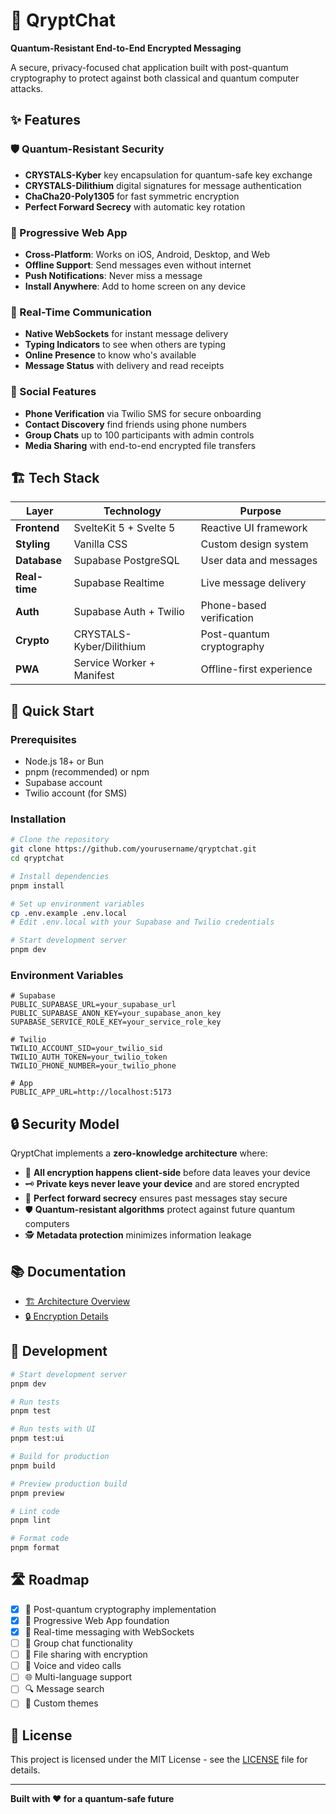 # 🔐 QryptChat

**Quantum-Resistant End-to-End Encrypted Messaging**

A secure, privacy-focused chat application built with post-quantum cryptography to protect against both classical and quantum computer attacks.

## ✨ Features

### 🛡️ Quantum-Resistant Security
- **CRYSTALS-Kyber** key encapsulation for quantum-safe key exchange
- **CRYSTALS-Dilithium** digital signatures for message authentication
- **ChaCha20-Poly1305** for fast symmetric encryption
- **Perfect Forward Secrecy** with automatic key rotation

### 📱 Progressive Web App
- **Cross-Platform**: Works on iOS, Android, Desktop, and Web
- **Offline Support**: Send messages even without internet
- **Push Notifications**: Never miss a message
- **Install Anywhere**: Add to home screen on any device

### 🚀 Real-Time Communication
- **Native WebSockets** for instant message delivery
- **Typing Indicators** to see when others are typing
- **Online Presence** to know who's available
- **Message Status** with delivery and read receipts

### 👥 Social Features
- **Phone Verification** via Twilio SMS for secure onboarding
- **Contact Discovery** find friends using phone numbers
- **Group Chats** up to 100 participants with admin controls
- **Media Sharing** with end-to-end encrypted file transfers

## 🏗️ Tech Stack

| Layer | Technology | Purpose |
|-------|------------|---------|
| **Frontend** | SvelteKit 5 + Svelte 5 | Reactive UI framework |
| **Styling** | Vanilla CSS | Custom design system |
| **Database** | Supabase PostgreSQL | User data and messages |
| **Real-time** | Supabase Realtime | Live message delivery |
| **Auth** | Supabase Auth + Twilio | Phone-based verification |
| **Crypto** | CRYSTALS-Kyber/Dilithium | Post-quantum cryptography |
| **PWA** | Service Worker + Manifest | Offline-first experience |

## 🚀 Quick Start

### Prerequisites
- Node.js 18+ or Bun
- pnpm (recommended) or npm
- Supabase account
- Twilio account (for SMS)

### Installation

```bash
# Clone the repository
git clone https://github.com/yourusername/qryptchat.git
cd qryptchat

# Install dependencies
pnpm install

# Set up environment variables
cp .env.example .env.local
# Edit .env.local with your Supabase and Twilio credentials

# Start development server
pnpm dev
```

### Environment Variables

```env
# Supabase
PUBLIC_SUPABASE_URL=your_supabase_url
PUBLIC_SUPABASE_ANON_KEY=your_supabase_anon_key
SUPABASE_SERVICE_ROLE_KEY=your_service_role_key

# Twilio
TWILIO_ACCOUNT_SID=your_twilio_sid
TWILIO_AUTH_TOKEN=your_twilio_token
TWILIO_PHONE_NUMBER=your_twilio_phone

# App
PUBLIC_APP_URL=http://localhost:5173
```

## 🔒 Security Model

QryptChat implements a **zero-knowledge architecture** where:

- 🔐 **All encryption happens client-side** before data leaves your device
- 🗝️ **Private keys never leave your device** and are stored encrypted
- 🔄 **Perfect forward secrecy** ensures past messages stay secure
- 🛡️ **Quantum-resistant algorithms** protect against future quantum computers
- 🕵️ **Metadata protection** minimizes information leakage

## 📚 Documentation

- [🏗️ Architecture Overview](./ARCHITECTURE.md)
- [🔒 Encryption Details](./ENCRYPTION.md)

## 🧪 Development

```bash
# Start development server
pnpm dev

# Run tests
pnpm test

# Run tests with UI
pnpm test:ui

# Build for production
pnpm build

# Preview production build
pnpm preview

# Lint code
pnpm lint

# Format code
pnpm format
```

## 🛣️ Roadmap

- [x] 🔐 Post-quantum cryptography implementation
- [x] 📱 Progressive Web App foundation
- [x] 🔄 Real-time messaging with WebSockets
- [ ] 👥 Group chat functionality
- [ ] 📁 File sharing with encryption
- [ ] 🎥 Voice and video calls
- [ ] 🌐 Multi-language support
- [ ] 🔍 Message search
- [ ] 🎨 Custom themes

## 📄 License

This project is licensed under the MIT License - see the [LICENSE](LICENSE) file for details.

---

**Built with ❤️ for a quantum-safe future**

